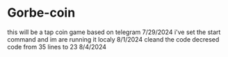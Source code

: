 # Gorbe-coin
this will be a tap coin game based on telegram 7/29/2024
i've set the start command and im are running it localy  8/1/2024
cleand the code decresed code from 35 lines to 23   8/4/2024
